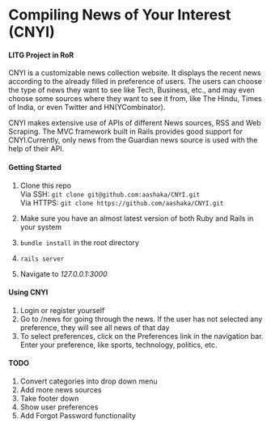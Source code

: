 # Compiling News of Your Interest (CNYI)
#### LITG Project in RoR

CNYI is a customizable news collection website. It displays the recent news according to the already filled in preference of users. The users can choose the type of news they want to see like Tech, Business, etc., and may even choose some sources where they want to see it from, like The Hindu, Times of India, or even Twitter and HN(YCombinator).

CNYI makes extensive use of APIs of different News sources, RSS and Web Scraping. The MVC framework built in Rails provides good support for CNYI.Currently, only news from the Guardian news source is used with the help of their API.

#### Getting Started

1. Clone this repo
<br>Via SSH: ```git clone git@github.com:aashaka/CNYI.git```
<br>Via HTTPS: ```git clone https://github.com/aashaka/CNYI.git```

2. Make sure you have an almost latest version of both Ruby and Rails in your system
3. `bundle install` in the root directory
4. `rails server`
5. Navigate to _127.0.0.1:3000_

#### Using CNYI

1. Login or register yourself
2. Go to /news for going through the news. If the user has not selected any preference, they will see all news of that day
3. To select preferences, click on the Preferences link in the navigation bar. Enter your preference, like sports, technology, politics, etc.

#### TODO
1. Convert categories into drop down menu
2. Add more news sources
3. Take footer down
4. Show user preferences
5. Add Forgot Password functionality
